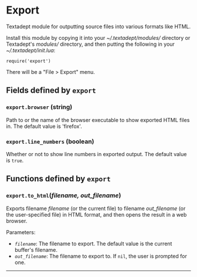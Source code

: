 # Export

Textadept module for outputting source files into various formats like HTML.

Install this module by copying it into your *~/.textadept/modules/* directory
or Textadept's *modules/* directory, and then putting the following in your
*~/.textadept/init.lua*:

    require('export')

There will be a "File > Export" menu.

## Fields defined by `export`

<a id="export.browser"></a>
### `export.browser` (string)

Path to or the name of the browser executable to show exported HTML files
  in.
  The default value is 'firefox'.

<a id="export.line_numbers"></a>
### `export.line_numbers` (boolean)

Whether or not to show line numbers in exported output.
  The default value is `true`.


## Functions defined by `export`

<a id="export.to_html"></a>
### `export.to_html`(*filename, out\_filename*)

Exports filename *filename* (or the current file) to filename *out_filename*
(or the user-specified file) in HTML format, and then opens the result in a
web browser.

Parameters:

* *`filename`*: The filename to export. The default value is the current
  buffer's filename.
* *`out_filename`*: The filename to export to. If `nil`, the user is prompted
  for one.


---
